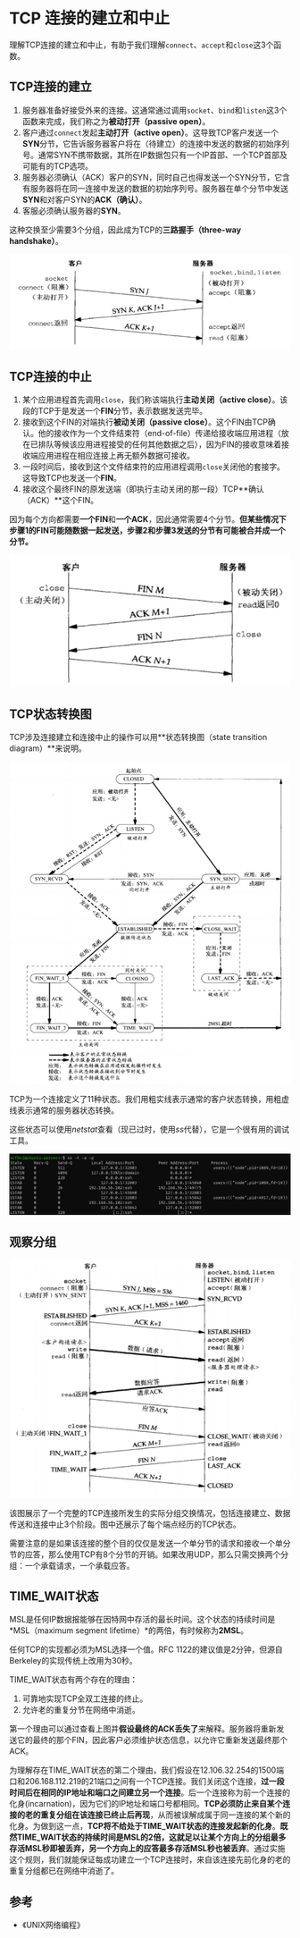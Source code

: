 # TCP 连接的建立和中止

理解TCP连接的建立和中止，有助于我们理解`connect`、`accept`和`close`这3个函数。

## TCP连接的建立

1. 服务器准备好接受外来的连接。这通常通过调用`socket`、`bind`和`listen`这3个函数来完成，我们称之为**被动打开（passive open）**。
2. 客户通过`connect`发起**主动打开（active open）**。这导致TCP客户发送一个**SYN**分节，它告诉服务器客户将在（待建立）的连接中发送的数据的初始序列号。通常SYN不携带数据，其所在IP数据包只有一个IP首部、一个TCP首部及可能有的TCP选项。
3. 服务器必须确认（ACK）客户的SYN，同时自己也得发送一个SYN分节，它含有服务器将在同一连接中发送的数据的初始序列号。服务器在单个分节中发送**SYN**和对客户SYN的**ACK（确认）**。
4. 客服必须确认服务器的**SYN**。

这种交换至少需要3个分组，因此成为TCP的**三路握手（three-way handshake）**。

![three-way handshake](three-way-handshake.png)

## TCP连接的中止

1. 某个应用进程首先调用`close`，我们称该端执行**主动关闭（active close）**。该段的TCP于是发送一个**FIN**分节，表示数据发送完毕。
2. 接收到这个FIN的对端执行**被动关闭（passive close）**。这个FIN由TCP确认。他的接收作为一个文件结束符（end-of-file）传递给接收端应用进程（放在已排队等候该应用进程接受的任何其他数据之后），因为FIN的接收意味着接收端应用进程在相应连接上再无额外数据可接收。
3. 一段时间后，接收到这个文件结束符的应用进程调用`close`关闭他的套接字。这导致TCP也发送一个**FIN**。
4. 接收这个最终FIN的原发送端（即执行主动关闭的那一段）TCP**确认（ACK）**这个FIN。

因为每个方向都需要**一个FIN**和**一个ACK**，因此通常需要4个分节。**但某些情况下步骤1的FIN可能随数据一起发送，步骤2和步骤3发送的分节有可能被合并成一个分节。**

![tcp connection terminated](tcp-connection-terminated.png)

## TCP状态转换图

TCP涉及连接建立和连接中止的操作可以用**状态转换图（state transition diagram）**来说明。

![tcp state transition diagram](tcp-state-transition-diagram.png)

TCP为一个连接定义了11种状态。我们用粗实线表示通常的客户状态转换，用粗虚线表示通常的服务器状态转换。

这些状态可以使用*netstat*查看（现已过时，使用*ss*代替），它是一个很有用的调试工具。

![ss command](ss-command.png)

## 观察分组

![tcp segments](tcp-segments.png)

该图展示了一个完整的TCP连接所发生的实际分组交换情况，包括连接建立、数据传送和连接中止3个阶段。图中还展示了每个端点经历的TCP状态。

需要注意的是如果该连接的整个目的仅仅是发送一个单分节的请求和接收一个单分节的应答，那么使用TCP有8个分节的开销。如果改用UDP，那么只需交换两个分组：一个承载请求，一个承载应答。

## TIME_WAIT状态

MSL是任何IP数据报能够在因特网中存活的最长时间。这个状态的持续时间是*MSL（maximum segment lifetime）*的两倍，有时候称为**2MSL**。

任何TCP的实现都必须为MSL选择一个值。RFC 1122的建议值是2分钟，但源自Berkeley的实现传统上改用为30秒。

TIME_WAIT状态有两个存在的理由：

1. 可靠地实现TCP全双工连接的终止。
2. 允许老的重复分节在网络中消逝。

第一个理由可以通过查看上图并**假设最终的ACK丢失了**来解释。服务器将重新发送它的最终的那个FIN，因此客户必须维护状态信息，以允许它重新发送最终那个ACK。

为理解存在TIME_WAIT状态的第二个理由，我们假设在12.106.32.254的1500端口和206.168.112.219的21端口之间有一个TCP连接。我们关闭这个连接，**过一段时间后在相同的IP地址和端口之间建立另一个连接**。后一个连接称为前一个连接的化身(incarnation)，因为它们的IP地址和端口号都相同。**TCP必须防止来自某个连接的老的重复分组在该连接已终止后再现**，从而被误解成属于同一连接的某个新的化身。为做到这一点，**TCP将不给处于TIME_WAIT状态的连接发起新的化身**。**既然TIME_WAIT状态的持续时间是MSL的2倍，这就足以让某个方向上的分组最多存活MSL秒即被丢弃，另一个方向上的应答最多存活MSL秒也被丢弃**。通过实施这个规则，我们就能保证每成功建立一个TCP连接时，来自该连接先前化身的老的重复分组都已在网络中消逝了。

## 参考

- 《UNIX网络编程》
